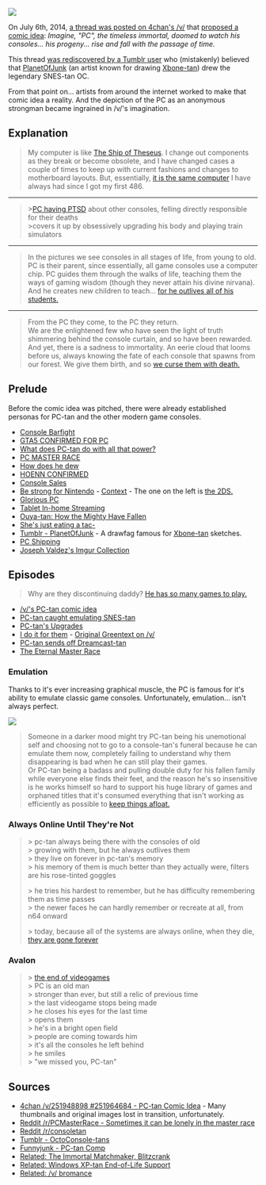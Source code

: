 ![](https://static.fjcdn.com/pictures/Pc_7d85c2_5371662.png)

On July 6th, 2014, [a thread was posted on 4chan's /v/](https://archive.moe/v/thread/251948898/#251964684) that [proposed a comic idea](http://i.imgur.com/bjao8iF.png): _Imagine, "PC", the timeless immortal, doomed to watch his consoles... his progeny... rise and fall with the passage of time._

This thread [was rediscovered by a Tumblr user](http://planetofjunk.tumblr.com/post/91107928083/you-did-this-you-started-this-all) who (mistakenly) believed that [PlanetOfJunk](http://planetofjunk.tumblr.com/) (an artist known for drawing [Xbone-tan](http://imgur.com/a/PdSva)) drew the legendary SNES-tan OC.

From that point on... artists from around the internet worked to make that comic idea a reality. And the depiction of the PC as an anonymous strongman became ingrained in /v/'s imagination.

## Explanation

> My computer is like [The Ship of Theseus](https://en.wikipedia.org/wiki/Ship_of_Theseus).
> I change out components as they break or become obsolete, and I have changed cases a couple of times to keep up with current fashions and changes to motherboard layouts.
> But, essentially, [it is the same computer](http://www.reddit.com/r/pcmasterrace/comments/2ut3oj/sometimes_it_can_be_lonely_in_the_master_race/cobsgeu) I have always had since I got my first 486. 

---

> \>[PC having PTSD](https://archive.moe/v/thread/251948898/#251970180) about other consoles, felling directly responsible for their deaths  
> \>covers it up by obsessively upgrading his body and playing train simulators

---

> In the pictures we see consoles in all stages of life, from young to old. PC is their parent, since essentially, all game consoles use a computer chip. PC guides them through the walks of life, teaching them the ways of gaming wisdom (though they never attain his divine nirvana).  
> And he creates new children to teach... [for he outlives all of his students.](http://www.reddit.com/r/pcmasterrace/comments/2ut3oj/sometimes_it_can_be_lonely_in_the_master_race/cobmqxm)

---

> From the PC they come, to the PC they return.  
> We are the enlightened few who have seen the light of truth shimmering behind the console curtain, and so have been rewarded.  
> And yet, there is a sadness to immortality. An eerie cloud that looms before us, always knowing the fate of each console that spawns from our forest. We give them birth, and so [we curse them with death.](http://www.reddit.com/r/pcmasterrace/comments/2ut3oj/sometimes_it_can_be_lonely_in_the_master_race/cobv3tq)


## Prelude

Before the comic idea was pitched, there were already established personas for PC-tan and the other modern game consoles.

* [Console Barfight](http://i.imgur.com/G6ASn5m.png)
* [GTA5 CONFIRMED FOR PC](https://static.fjcdn.com/pictures/Pc+tan+comp+_0081d4_5371662.png)
* [What does PC-tan do with all that power?](http://i.imgur.com/45uslLp.jpg)
* [PC MASTER RACE](https://data.archive.moe/board/v/image/1404/59/1404596375815.jpg)
* [How does he dew](https://gfycat.com/WarmheartedScientificJabiru)
* [HOENN CONFIRMED](https://data.archive.moe/board/v/image/1403/55/1403552164732.jpg)
* [Console Sales](http://planetofjunk.tumblr.com/post/104241884222/more-vita-tan-when)
* [Be strong for Nintendo](http://i.imgur.com/Fg2z2KP.png) - [Context](http://i1.kym-cdn.com/photos/images/original/000/627/705/07a.jpg) - The one on the left is [the 2DS.](http://www.reddit.com/r/pcmasterrace/comments/27s17w/consoletan_comics_are_pretty_nice/ci4m9fn)
* [Glorious PC](http://i.imgur.com/qjcJJii.png)
* [Tablet In-home Streaming](http://imgur.com/b1g3IfW)
* [Ouya-tan: How the Mighty Have Fallen](http://www.funnyjunk.com/channel/videogames/Ouya+tan+showcase/vqvMLid/)
* [She's just eating a tac-](http://i.imgur.com/5dP3jyb.png)
* [Tumblr - PlanetOfJunk](http://planetofjunk.tumblr.com/) - A drawfag famous for [Xbone-tan](https://imgur.com/a/0MjQ1) sketches.
* [PC Shipping](https://i.imgur.com/F6ZVILF.jpg)
* [Joseph Valdez's Imgur Collection](http://josephvaldez.imgur.com/)

## Episodes

> Why are they discontinuing daddy? [He has so many games to play.](http://www.reddit.com/r/pcmasterrace/comments/2ut3oj/sometimes_it_can_be_lonely_in_the_master_race/cobraou)

* [/v/'s PC-tan comic idea](http://i.imgur.com/bjao8iF.png)
* [PC-tan caught emulating SNES-tan](http://planetofjunk.tumblr.com/post/91107928083/you-did-this-you-started-this-all)
* [PC-tan's Upgrades](http://i3.kym-cdn.com/photos/images/original/000/788/482/783.png)
* [I do it for them](https://static.fjcdn.com/pictures/Pc_7d85c2_5371662.png) - [Original Greentext on /v/](https://archive.moe/v/thread/251994278/#252002397)
* [PC-tan sends off Dreamcast-tan](http://i.imgur.com/l86E4nb.jpg)
* [The Eternal Master Race](http://i0.kym-cdn.com/photos/images/original/000/909/236/cc4.png)

### Emulation

Thanks to it's ever increasing graphical muscle, the PC is famous for it's ability to emulate classic game consoles. Unfortunately, emulation... isn't always perfect.

[![](http://i.imgur.com/skuiewb.png)](http://i.imgur.com/skuiewb.png)

> Someone in a darker mood might try PC-tan being his unemotional self and choosing not to go to a console-tan's funeral because he can emulate them now, completely failing to understand why them disappearing is bad when he can still play their games.  
> Or PC-tan being a badass and pulling double duty for his fallen family while everyone else finds their feet, and the reason he's so insensitive is he works himself so hard to support his huge library of games and orphaned titles that it's consumed everything that isn't working as efficiently as possible to [keep things afloat.](https://archive.moe/v/thread/251948898/#251967196)

### Always Online Until They're Not

> \> pc-tan always being there with the consoles of old  
> \> growing with them, but he always outlives them  
> \> they live on forever in pc-tan's memory  
> \> his memory of them is much better than they actually were, filters are his rose-tinted goggles  
> 
> \> he tries his hardest to remember, but he has difficulty remembering them as time passes  
> \> the newer faces he can hardly remember or recreate at all, from n64 onward  
> 
> \> today, because all of the systems are always online, when they die, [they are gone forever](https://archive.moe/v/thread/251948898/#251966570)  

### Avalon

> \> [the end of videogames](https://archive.moe/v/thread/251948898/#251971810)    
> \> PC is an old man    
> \> stronger than ever, but still a relic of previous time    
> \> the last videogame stops being made    
> \> he closes his eyes for the last time    
> \> opens them    
> \> he's in a bright open field    
> \> people are coming towards him    
> \> it's all the consoles he left behind    
> \> he smiles    
> \> "we missed you, PC-tan"  

## Sources

* [4chan /v/251948898 #251964684 - PC-tan Comic Idea](https://archive.moe/v/thread/251948898/#251964684) - Many thumbnails and original images lost in transition, unfortunately.
* [Reddit /r/PCMasterRace - Sometimes it can be lonely in the master race](http://www.reddit.com/r/pcmasterrace/comments/2ut3oj/sometimes_it_can_be_lonely_in_the_master_race/)
* [Reddit /r/consoletan](http://www.reddit.com/r/consoletan)
* [Tumblr - OctoConsole-tans](http://octoconsoletans.tumblr.com/)
* [Funnyjunk - PC-tan Comp](https://www.funnyjunk.com/Pc+tan+comp/funny-pictures/5372106/)
* [Related: The Immortal Matchmaker, Blitzcrank](http://i.imgur.com/yYTGJp2.png)
* [Related: Windows XP-tan End-of-Life Support](http://i.imgur.com/iW9S6yw.jpg)
* [Related: /v/ bromance](https://data.archive.moe/board/v/image/1400/11/1400113448658.png)
